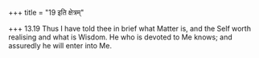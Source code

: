 +++
title = "19 इति क्षेत्रम्"

+++
13.19 Thus I have told thee in brief what Matter is, and the Self worth
realising and what is Wisdom. He who is devoted to Me knows; and
assuredly he will enter into Me.
